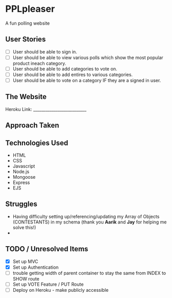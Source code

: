 # PPLpleaser
A fun polling website

## User Stories
- [ ] User should be able to sign in.
- [ ] User should be able to view various polls which show the most popular product ineach category.
- [ ] User should be able to add categories to vote on.
- [ ] User should be able to add entires to various categories.
- [ ] User should be able to vote on a category IF they are a signed in user.

## The Website
Heroku Link: __________________________

## Approach Taken

## Technologies Used
- HTML
- CSS
- Javascript
- Node.js
- Mongoose
- Express
- EJS

## Struggles
- Having difficulty setting up/referencing/updating my Array of Objects (CONTESTANTS) in my schema (thank you **Aarik** and **Jay** for helping me solve this!)
-

## TODO / Unresolved Items
- [X] Set up MVC
- [X] Set up Authentication
- [ ] trouble getting width of parent container to stay the same from INDEX to SHOW route
- [ ] Set up VOTE Feature / PUT Route
- [ ] Deploy on Heroku - make publicly accessible

